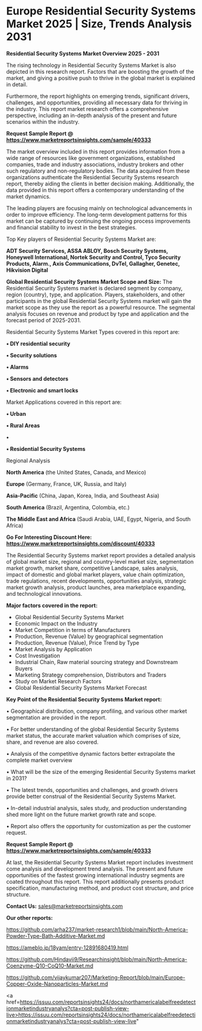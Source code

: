 # Europe Residential Security Systems Market 2025 | Size, Trends Analysis 2031

<Strong> Residential Security Systems Market Overview 2025 - 2031</strong>

The rising technology in Residential Security Systems Market is also depicted in this research report. Factors that are boosting the growth of the market, and giving a positive push to thrive in the global market is explained in detail.

Furthermore, the report highlights on emerging trends, significant drivers, challenges, and opportunities, providing all necessary data for thriving in the industry. This report market research offers a comprehensive perspective, including an in-depth analysis of the present and future scenarios within the industry.

<strong>Request Sample Report @ <a href=https://www.marketreportsinsights.com/sample/40333>https://www.marketreportsinsights.com/sample/40333</a></strong>

The market overview included in this report provides information from a wide range of resources like government organizations, established companies, trade and industry associations, industry brokers and other such regulatory and non-regulatory bodies. The data acquired from these organizations authenticate the Residential Security Systems research report, thereby aiding the clients in better decision making. Additionally, the data provided in this report offers a contemporary understanding of the market dynamics.

The leading players are focusing mainly on technological advancements in order to improve efficiency. The long-term development patterns for this market can be captured by continuing the ongoing process improvements and financial stability to invest in the best strategies.

Top Key players of Residential Security Systems Market are:

<strong>ADT Security Services, ASSA ABLOY, Bosch Security Systems, Honeywell International, Nortek Security and Control, Tyco Security Products, Alarm., Axis Communications, DvTel, Gallagher, Genetec, Hikvision Digital</strong>

<strong><b>Global Residential Security Systems Market Scope and Size:</b></strong>
The Residential Security Systems market is declared segment by company, region (country), type, and application. Players, stakeholders, and other participants in the global Residential Security Systems market will gain the market scope as they use the report as a powerful resource. The segmental analysis focuses on revenue and product by type and application and the forecast period of 2025-2031.

Residential Security Systems Market Types covered in this report are:

<strong>•  DIY residential security

•  Security solutions

•  Alarms

•  Sensors and detectors

•  Electronic and smart locks</strong>

Market Applications covered in this report are:

<strong>•  Urban

•  Rural Areas

•  

•  Residential Security Systems</strong> 

Regional Analysis

<strong>North America</strong> (the United States, Canada, and Mexico)

<strong>Europe</strong> (Germany, France, UK, Russia, and Italy)

<strong>Asia-Pacific</strong> (China, Japan, Korea, India, and Southeast Asia)

<strong>South America</strong> (Brazil, Argentina, Colombia, etc.)

<strong>The Middle East and Africa</strong> (Saudi Arabia, UAE, Egypt, Nigeria, and South Africa)

<strong>Go For Interesting Discount Here: <a href=https://www.marketreportsinsights.com/discount/40333>https://www.marketreportsinsights.com/discount/40333</a></strong>

The Residential Security Systems market report provides a detailed analysis of global market size, regional and country-level market size, segmentation market growth, market share, competitive Landscape, sales analysis, impact of domestic and global market players, value chain optimization, trade regulations, recent developments, opportunities analysis, strategic market growth analysis, product launches, area marketplace expanding, and technological innovations.

<strong><b>Major factors covered in the report:</b></strong>
<ul>
  <li>Global Residential Security Systems Market </li>
  <li>Economic Impact on the Industry</li>
  <li>Market Competition in terms of Manufacturers</li>
  <li>Production, Revenue (Value) by geographical segmentation</li>
  <li>Production, Revenue (Value), Price Trend by Type</li>
  <li>Market Analysis by Application</li>
  <li>Cost Investigation</li>
  <li>Industrial Chain, Raw material sourcing strategy and Downstream Buyers</li>
  <li>Marketing Strategy comprehension, Distributors and Traders</li>
  <li>Study on Market Research Factors</li>
  <li>Global Residential Security Systems Market Forecast</li>
</ul>

<strong><b>Key Point of the Residential Security Systems Market report:</b></strong>

• Geographical distribution, company profiling, and various other market segmentation are provided in the report.

• For better understanding of the global Residential Security Systems market status, the accurate market valuation which comprises of size, share, and revenue are also covered.

• Analysis of the competitive dynamic factors better extrapolate the complete market overview

• What will be the size of the emerging Residential Security Systems market in 2031?

• The latest trends, opportunities and challenges, and growth drivers provide better construal of the Residential Security Systems Market.

• In-detail industrial analysis, sales study, and production understanding shed more light on the future market growth rate and scope.

• Report also offers the opportunity for customization as per the customer request.

<strong>Request Sample Report @ <a href=https://www.marketreportsinsights.com/sample/40333>https://www.marketreportsinsights.com/sample/40333</a></strong>

At last, the Residential Security Systems Market report includes investment come analysis and development trend analysis. The present and future opportunities of the fastest growing international industry segments are coated throughout this report. This report additionally presents product specification, manufacturing method, and product cost structure, and price structure.

<strong>Contact Us:</strong>
sales@marketreportsinsights.com

<strong>Our other reports:</strong>

<a href=https://github.com/arha237/market-research1/blob/main/North-America-Powder-Type-Bath-Additive-Market.md>https://github.com/arha237/market-research1/blob/main/North-America-Powder-Type-Bath-Additive-Market.md</a>

<a href=https://ameblo.jp/18yam/entry-12891680419.html>https://ameblo.jp/18yam/entry-12891680419.html</a>

<a href=https://github.com/Hindavii9/Researchinsight/blob/main/North-America-Coenzyme-Q10-CoQ10-Market.md>https://github.com/Hindavii9/Researchinsight/blob/main/North-America-Coenzyme-Q10-CoQ10-Market.md</a>

<a href=https://github.com/vijaykumar207/Marketing-Report/blob/main/Europe-Copper-Oxide-Nanoparticles-Market.md>https://github.com/vijaykumar207/Marketing-Report/blob/main/Europe-Copper-Oxide-Nanoparticles-Market.md</a>

<a href=https://issuu.com/reportsinsights24/docs/northamericalabelfreedetectionmarketindustryanalys?cta=post-publish-view-live>https://issuu.com/reportsinsights24/docs/northamericalabelfreedetectionmarketindustryanalys?cta=post-publish-view-live</a>"
